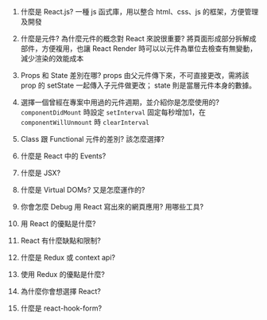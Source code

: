 1. 什麼是 React.js?
一種 js 函式庫，用以整合 html、css、js 的框架，方便管理及開發

2. 什麼是元件? 為什麼元件的概念對 React 來說很重要?
將頁面形成部分拆解成部件，方便複用，也讓 React Render 時可以以元件為單位去檢查有無變動，減少渲染的效能成本

3. Props 和 State 差別在哪?
props 由父元件傳下來，不可直接更改，需將該 prop 的 setState 一起傳入子元件做更改； state 則是當層元件本身的數據。

4. 選擇⼀個曾經在專案中⽤過的元件週期，並介紹你是怎麼使⽤的?
`componentDidMount` 時設定 `setInterval` 固定每秒增加1，在 `componentWillUnmount` 時 `clearInterval`

5. Class 跟 Functional 元件的差別? 該怎麼選擇?


6. 什麼是 React 中的 Events?


7. 什麼是 JSX?
8. 什麼是 Virtual DOMs? ⼜是怎麼運作的?
9. 你會怎麼 Debug ⽤ React 寫出來的網⾴應⽤? ⽤哪些⼯具?
10. ⽤ React 的優點是什麼?
11. React 有什麼缺點和限制?
12. 什麼是 Redux 或 context api?
13. 使⽤ Redux 的優點是什麼?
14. 為什麼你會想選擇 React?
15. 什麼是 react-hook-form?
